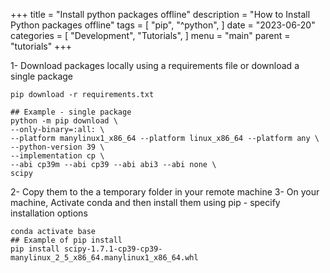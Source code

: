 +++
title = "Install python packages offline"
description = "How to Install Python packages offline"
tags = [
    "pip",
    "^python",
]
date = "2023-06-20"
categories = [
    "Development",
    "Tutorials",
]
menu = "main"
parent = "tutorials"
+++

1- Download packages locally using a requirements file or download a single package
```shell
pip download -r requirements.txt
```

```shell
## Example - single package
python -m pip download \
--only-binary=:all: \
--platform manylinux1_x86_64 --platform linux_x86_64 --platform any \
--python-version 39 \
--implementation cp \
--abi cp39m --abi cp39 --abi abi3 --abi none \
scipy
```

2- Copy them to the a temporary folder in your remote machine
3- On your machine, Activate conda and then install them using pip - specify installation options
```shell
conda activate base
## Example of pip install
pip install scipy-1.7.1-cp39-cp39-manylinux_2_5_x86_64.manylinux1_x86_64.whl
```